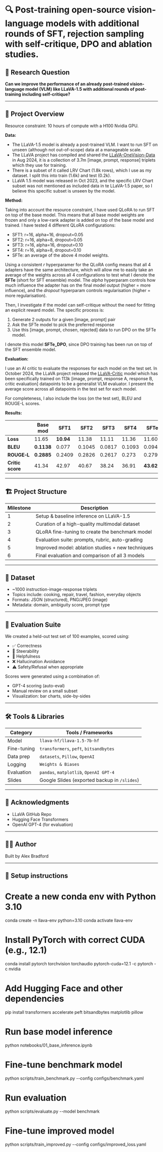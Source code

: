 # 🔍 Post-training open-source vision-language models with additional rounds of SFT, rejection sampling with self-critique, DPO and ablation studies.

## 🧪 Research Question

**Can we improve the performance of an already post-trained vision-language model (VLM) like LLaVA-1.5 with additional rounds of post-training including self-critique?**

---

## 🧠 Project Overview

Resource constraint: 10 hours of compute with a H100 Nvidia GPU.

**Data:**
- The LLaVA-1.5 model is already a post-trained VLM. I want to run SFT on unseen (although not out-of-scope) data at a manageable scale.
- The LLaVA project has compiled and shared the [LLaVA-OneVision-Data](https://huggingface.co/datasets/lmms-lab/LLaVA-OneVision-Data) in Aug 2024, it is a collection of 3.7m [image, prompt, response] triplets which they use for training.
- There is a subset of it called LRV Chart (1.8k rows), which I use as my dataset. I split this into train (1.6k) and test (0.2k).
- LLaVA 1.5 model was released in Oct 2023, and the specific LRV Chart subset was not mentioned as included data in te LLaVA-1.5 paper, so I believe this specific subset is unseen by the model.

**Method:**

Taking into account the resource constraint, I have used QLoRA to run SFT on top of the base model. This means that all base model weights are frozen and only a low-rank adapter is added on top of the base model and trained. I have tested 4 different QLoRA configurations:
- SFT1: r=16, alpha=16, dropout=0.05
- SFT2: r=16, alpha=8, dropout=0.05
- SFT3: r=16, alpha=16, dropout=0.10
- SFT4: r=16, alpha=8, dropout=0.10
- SFTe: an average of the above 4 model weights.

Using a consistent *r* hyperparamer for the QLoRA config means that all 4 adapters have the same architecture, which will allow me to easily take an average of the weights across all 4 configurations to test what I denote the **SFTe** (short for SFT ensemble) model. The *alpha* hyperparam controls how much influence the adapter has on the final model output (higher = more influence), and the *dropout* hyperparam controls regularisation (higher = more regularisation).

Then, I investigate if the model can self-critique without the need for fitting an explicit reward model. The specific process is:
1. Generate 2 outputs for a given [image, prompt] pair
2. Ask the SFTe model to pick the preferred response
3. Use this [image, prompt, chosen, rejected] data to run DPO on the SFTe model.

I denote this model **SFTe_DPO**, since DPO training has been run on top of the SFT ensemble model.

**Evaluation:**

I use an AI critic to evaluate the responses for each model on the test set. In October 2024, the LLaVA project released the [LLaVA-Critic](https://llava-vl.github.io/blog/2024-10-03-llava-critic/) model which has been specifically trained on 113k [image, prompt, response A, response B, critic evaluation] datapoints to be a generalist VLM evaluator. I present the average score across all datapoints in the test set for each model.

For completeness, I also include the loss (on the test set), BLEU and ROUGE-L scores.

**Results:**

|                   | Base mod | SFT1   | SFT2    | SFT3    | SFT4    | SFTe    | SFTe_DPO |
|-------------------|----------|--------|---------|---------|---------|---------|----------|
| **Loss**          | 11.65    | **10.94**  | 11.38   | 11.11  | 11.36   | 11.60   | 11.65    |
| **BLEU**          | **0.1138**   | 0.077  | 0.1045  | 0.0817  | 0.1093  | 0.0947  | 0.1005   |
| **ROUGE‑L**       | **0.2885**   | 0.2409 | 0.2826  | 0.2617  | 0.273   | 0.2791  | 0.2653   |
| **Critic score**  | 41.34   | 42.97  | 40.67   | 38.24   | 36.91   | **43.62**   | 41.35    |
---

## 🏗️ Project Structure

| Milestone | Description |
|----------|-------------|
| 1 | Setup & baseline inference on LLaVA-1.5 |
| 2 | Curation of a high-quality multimodal dataset |
| 3 | QLoRA fine-tuning to create the benchmark model |
| 4 | Evaluation suite: prompts, rubric, auto-grading |
| 5 | Improved model: ablation studies + new techniques |
| 6 | Final evaluation and comparison of all 3 models |

---

## 📁 Dataset

- ~1000 instruction-image-response triplets
- Topics include: cooking, repair, travel, fashion, everyday objects
- Formats: JSON (structured), PNG/JPEG (image)
- Metadata: domain, ambiguity score, prompt type

---

## 🧪 Evaluation Suite

We created a held-out test set of 100 examples, scored using:
- ✅ Correctness
- 🧭 Steerability
- 💬 Helpfulness
- ❌ Hallucination Avoidance
- ⚠️ Safety/Refusal when appropriate

Scores were generated using a combination of:
- GPT-4 scoring (auto-eval)
- Manual review on a small subset
- Visualization: bar charts, side-by-sides

---

## 🛠️ Tools & Libraries

| Category         | Tools / Frameworks                        |
|------------------|-------------------------------------------|
| Model            | `llava-hf/llava-1.5-7b-hf`                |
| Fine-tuning      | `transformers`, `peft`, `bitsandbytes`    |
| Data prep        | `datasets`, `Pillow`, `OpenAI`            |
| Logging          | `Weights & Biases`                        |
| Evaluation       | `pandas`, `matplotlib`, `OpenAI GPT-4`    |
| Slides           | Google Slides (exported backup in `/slides`) |

---

## 📌 Acknowledgments

- LLaVA GitHub Repo
- Hugging Face Transformers
- OpenAI GPT-4 (for evaluation)

---

## 🧑‍💻 Author

Built by Alex Bradford

---

## 🚀 Setup instructions

# Create a new conda env with Python 3.10
conda create -n llava-env python=3.10
conda activate llava-env
# Install PyTorch with correct CUDA (e.g., 12.1)
conda install pytorch torchvision torchaudio pytorch-cuda=12.1 -c pytorch -c nvidia
# Add Hugging Face and other dependencies
pip install transformers accelerate peft bitsandbytes matplotlib pillow




# Run base model inference
python notebooks/01_base_inference.ipynb

# Fine-tune benchmark model
python scripts/train_benchmark.py --config configs/benchmark.yaml

# Run evaluation
python scripts/evaluate.py --model benchmark

# Fine-tune improved model
python scripts/train_improved.py --config configs/improved_loss.yaml

